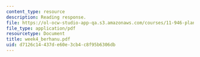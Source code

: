 ```yaml
---
content_type: resource
description: Reading response.
file: https://ol-ocw-studio-app-qa.s3.amazonaws.com/courses/11-946-planning-in-transition-economies-for-growth-and-equity-spring-2004/d7126c14437de60e3cb4c8f95b6306db_week4_berhanu.pdf
file_type: application/pdf
resourcetype: Document
title: week4_berhanu.pdf
uid: d7126c14-437d-e60e-3cb4-c8f95b6306db
---
```

